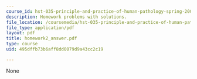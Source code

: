 ```yaml
---
course_id: hst-035-principle-and-practice-of-human-pathology-spring-2003
description: Homework problems with solutions.
file_location: /coursemedia/hst-035-principle-and-practice-of-human-pathology-spring-2003/495dffb73b6aff8dd0079d9a43cc2c19_homework2_answer.pdf
file_type: application/pdf
layout: pdf
title: homework2_answer.pdf
type: course
uid: 495dffb73b6aff8dd0079d9a43cc2c19

---
```

None